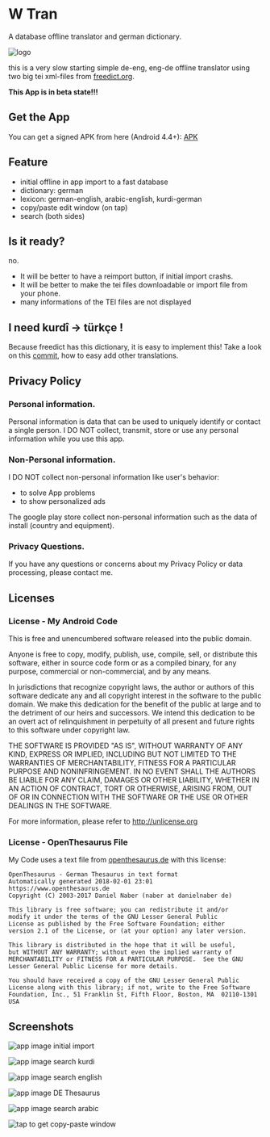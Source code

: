 # W Tran

A database offline translator and german dictionary.

![logo](offtrans/app/src/main/res/mipmap-xxxhdpi/ic_launcher.png)

this is a very slow starting simple de-eng, eng-de offline translator using two big
tei xml-files from [freedict.org](https://github.com/freedict/fd-dictionaries).

**This App is in beta state!!!**

## Get the App

You can get a signed APK from here (Android 4.4+): [APK](https://raw.githubusercontent.com/no-go/offlineTranslator/master/offtrans/app/release/app-release.apk)

## Feature

- initial offline in app import to a fast database
- dictionary: german
- lexicon: german-english, arabic-english, kurdi-german
- copy/paste edit window (on tap)
- search (both sides)

## Is it ready?

no.

- It will be better to have a reimport button, if initial import crashs.
- It will be better to make the tei files downloadable or import file from your phone.
- many informations of the TEI files are not displayed

## I need kurdî -> türkçe !

Because freedict has this dictionary, it is easy to implement this! 
Take a look on this [commit](https://github.com/no-go/offlineTranslator/commit/84e5cfcc1d189bb4c6a826c5374a053b82771a92), how to easy add other translations.

## Privacy Policy

### Personal information.

Personal information is data that can be used to uniquely identify or contact a single person. I DO NOT collect, transmit, store or use any personal information while you use this app.

### Non-Personal information.

I DO NOT collect non-personal information like user's behavior:

 -  to solve App problems
 -  to show personalized ads

The google play store collect non-personal information such as the data of install (country and equipment).

### Privacy Questions.

If you have any questions or concerns about my Privacy Policy or data processing, please contact me.


## Licenses

### License - My Android Code

This is free and unencumbered software released into the public domain.

Anyone is free to copy, modify, publish, use, compile, sell, or distribute this software, either in source code form or as a compiled binary, for any purpose, commercial or non-commercial, and by any means.

In jurisdictions that recognize copyright laws, the author or authors of this software dedicate any and all copyright interest in the software to the public domain. We make this dedication for the benefit of the public at large and to the detriment of our heirs and successors. We intend this dedication to be an overt act of relinquishment in perpetuity of all present and future rights to this software under copyright law.

THE SOFTWARE IS PROVIDED "AS IS", WITHOUT WARRANTY OF ANY KIND, EXPRESS OR IMPLIED, INCLUDING BUT NOT LIMITED TO THE WARRANTIES OF MERCHANTABILITY, FITNESS FOR A PARTICULAR PURPOSE AND NONINFRINGEMENT. IN NO EVENT SHALL THE AUTHORS BE LIABLE FOR ANY CLAIM, DAMAGES OR OTHER LIABILITY, WHETHER IN AN ACTION OF CONTRACT, TORT OR OTHERWISE, ARISING FROM, OUT OF OR IN CONNECTION WITH THE SOFTWARE OR THE USE OR OTHER DEALINGS IN THE SOFTWARE.

For more information, please refer to http://unlicense.org

### License - OpenThesaurus File

My Code uses a text file from [openthesaurus.de](https://www.openthesaurus.de)
with this license:

    OpenThesaurus - German Thesaurus in text format
    Automatically generated 2018-02-01 23:01
    https://www.openthesaurus.de
    Copyright (C) 2003-2017 Daniel Naber (naber at danielnaber de)
    
    This library is free software; you can redistribute it and/or
    modify it under the terms of the GNU Lesser General Public
    License as published by the Free Software Foundation; either
    version 2.1 of the License, or (at your option) any later version.
    
    This library is distributed in the hope that it will be useful,
    but WITHOUT ANY WARRANTY; without even the implied warranty of
    MERCHANTABILITY or FITNESS FOR A PARTICULAR PURPOSE.  See the GNU
    Lesser General Public License for more details.
    
    You should have received a copy of the GNU Lesser General Public
    License along with this library; if not, write to the Free Software
    Foundation, Inc., 51 Franklin St, Fifth Floor, Boston, MA  02110-1301 USA


## Screenshots

![app image initial import](metadata/de-DE/images/phoneScreenshots/0.jpg)

![app image search kurdi](metadata/de-DE/images/phoneScreenshots/1.jpg)

![app image search english](metadata/de-DE/images/phoneScreenshots/2.jpg)

![app image DE Thesaurus](metadata/de-DE/images/phoneScreenshots/3.jpg)

![app image search arabic](metadata/de-DE/images/phoneScreenshots/4.jpg)

![tap to get copy-paste window](metadata/de-DE/images/phoneScreenshots/5.jpg)
